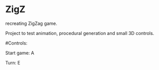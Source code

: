 # ZigZ
recreating ZigZag game.

Project to test animation, procedural generation and small 3D controls.




#Controls:

Start game: A

Turn: E
